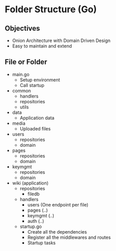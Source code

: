 # Folder Structure (Go)

## Objectives
- Onion Architecture with Domain Driven Design
- Easy to maintain and extend

## File or Folder
- main.go
  - Setup environment
  - Call startup
- common
  - handlers
  - repositories
  - utils
- data
  - Application data
- media
  - Uploaded files
- users
  - repositories
  - domain
- pages
  - repositories
  - domain
- keymgmt
  - repositories
  - domain
- wiki (application)
  - repositories
    - filedb
  - handlers
    - users (One endpoint per file)
    - pages (..)
    - keymgmt (..)
    - auth (..)
  - startup.go
    - Create all the dependencies
    - Register all the middlewares and routes
    - Startup tasks